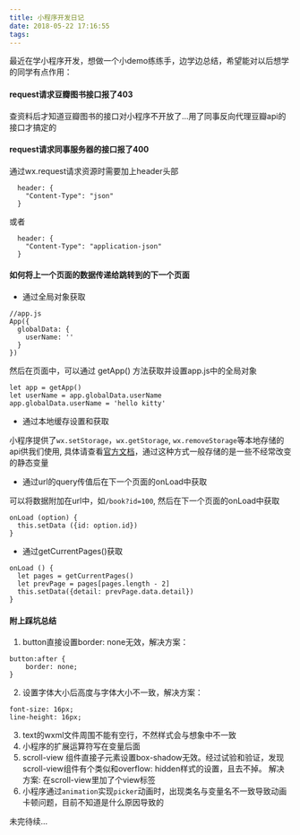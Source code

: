 ```yaml
---
title: 小程序开发日记
date: 2018-05-22 17:16:55
tags:
---
```

最近在学小程序开发，想做一个小demo练练手，边学边总结，希望能对以后想学的同学有点作用：

#### request请求豆瓣图书接口报了403
查资料后才知道豆瓣图书的接口对小程序不开放了...用了同事反向代理豆瓣api的接口才搞定的
#### request请求同事服务器的接口报了400
通过wx.request请求资源时需要加上header头部
```
  header: {
    "Content-Type": "json"
  }
```
或者
```
  header: {
    "Content-Type": "application-json"
  }
```
#### 如何将上一个页面的数据传递给跳转到的下一个页面

- 通过全局对象获取

```
//app.js
App({
  globalData: {
    userName: ''
  }
})
```
然后在页面中，可以通过 getApp() 方法获取并设置app.js中的全局对象

```
let app = getApp()
let userName = app.globalData.userName
app.globalData.userName = 'hello kitty'
```
- 通过本地缓存设置和获取

小程序提供了`wx.setStorage`，`wx.getStorage`, `wx.removeStorage`等本地存储的api供我们使用, 具体请查看[官方文档](https://developers.weixin.qq.com/miniprogram/dev/api/data.html#wxsetstorageobject)，通过这种方式一般存储的是一些不经常改变的静态变量

- 通过url的query传值后在下一个页面的onLoad中获取

可以将数据附加在url中，如`/book?id=100`, 然后在下一个页面的onLoad中获取
```
onLoad (option) {
  this.setData ({id: option.id})
}
```

- 通过getCurrentPages()获取

```
onLoad () {
  let pages = getCurrentPages()
  let prevPage = pages[pages.length - 2]
  this.setData({detail: prevPage.data.detail})
}
```

#### 附上踩坑总结
1. button直接设置border: none无效，解决方案：
```
button:after {
    border: none;
}
```
2. 设置字体大小后高度与字体大小不一致，解决方案：
```
font-size: 16px;
line-height: 16px;
```
3. text的wxml文件周围不能有空行，不然样式会与想象中不一致
4. 小程序的扩展运算符写在变量后面
5. scroll-view 组件直接子元素设置box-shadow无效。经过试验和验证，发现scroll-view组件有个类似和overflow: hidden样式的设置，且去不掉。
解决方案: 在scroll-view里加了个view标签
6. 小程序通过`animation`实现`picker`动画时，出现类名与变量名不一致导致动画卡顿问题，目前不知道是什么原因导致的

未完待续...
    
